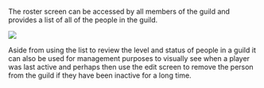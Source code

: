 The roster screen can be accessed by all members of the guild and provides a list of all of the people in the guild.

[![](https://lohcdn.com/images/t_guildsroster.jpg)](https://lohcdn.com/images/guildsroster.jpg)

Aside from using the list to review the level and status of people in a guild it can also be used for management purposes to visually see when a player was last active and perhaps then use the edit screen to remove the person from the guild if they have been inactive for a long time.